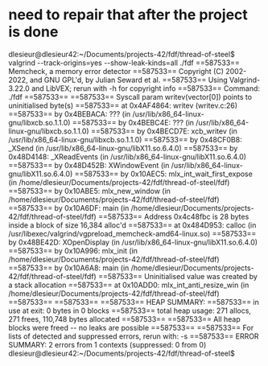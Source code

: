 # need to repair that after the project is done 

dlesieur@dlesieur42:~/Documents/projects-42/fdf/thread-of-steel$ valgrind --track-origins=yes --show-leak-kinds=all ./fdf
==587533== Memcheck, a memory error detector
==587533== Copyright (C) 2002-2022, and GNU GPL'd, by Julian Seward et al.
==587533== Using Valgrind-3.22.0 and LibVEX; rerun with -h for copyright info
==587533== Command: ./fdf
==587533== 
==587533== Syscall param writev(vector[0]) points to uninitialised byte(s)
==587533==    at 0x4AF4864: writev (writev.c:26)
==587533==    by 0x4BEBACA: ??? (in /usr/lib/x86_64-linux-gnu/libxcb.so.1.1.0)
==587533==    by 0x4BEBC4E: ??? (in /usr/lib/x86_64-linux-gnu/libxcb.so.1.1.0)
==587533==    by 0x4BECD7E: xcb_writev (in /usr/lib/x86_64-linux-gnu/libxcb.so.1.1.0)
==587533==    by 0x48CF0B8: _XSend (in /usr/lib/x86_64-linux-gnu/libX11.so.6.4.0)
==587533==    by 0x48D4148: _XReadEvents (in /usr/lib/x86_64-linux-gnu/libX11.so.6.4.0)
==587533==    by 0x48D452B: XWindowEvent (in /usr/lib/x86_64-linux-gnu/libX11.so.6.4.0)
==587533==    by 0x10AEC5: mlx_int_wait_first_expose (in /home/dlesieur/Documents/projects-42/fdf/thread-of-steel/fdf)
==587533==    by 0x10ABE5: mlx_new_window (in /home/dlesieur/Documents/projects-42/fdf/thread-of-steel/fdf)
==587533==    by 0x10A6DF: main (in /home/dlesieur/Documents/projects-42/fdf/thread-of-steel/fdf)
==587533==  Address 0x4c48fbc is 28 bytes inside a block of size 16,384 alloc'd
==587533==    at 0x484D953: calloc (in /usr/libexec/valgrind/vgpreload_memcheck-amd64-linux.so)
==587533==    by 0x48BE42D: XOpenDisplay (in /usr/lib/x86_64-linux-gnu/libX11.so.6.4.0)
==587533==    by 0x10A996: mlx_init (in /home/dlesieur/Documents/projects-42/fdf/thread-of-steel/fdf)
==587533==    by 0x10A6A8: main (in /home/dlesieur/Documents/projects-42/fdf/thread-of-steel/fdf)
==587533==  Uninitialised value was created by a stack allocation
==587533==    at 0x10ADD0: mlx_int_anti_resize_win (in /home/dlesieur/Documents/projects-42/fdf/thread-of-steel/fdf)
==587533== 
==587533== 
==587533== HEAP SUMMARY:
==587533==     in use at exit: 0 bytes in 0 blocks
==587533==   total heap usage: 271 allocs, 271 frees, 110,748 bytes allocated
==587533== 
==587533== All heap blocks were freed -- no leaks are possible
==587533== 
==587533== For lists of detected and suppressed errors, rerun with: -s
==587533== ERROR SUMMARY: 2 errors from 1 contexts (suppressed: 0 from 0)
dlesieur@dlesieur42:~/Documents/projects-42/fdf/thread-of-steel$ 
